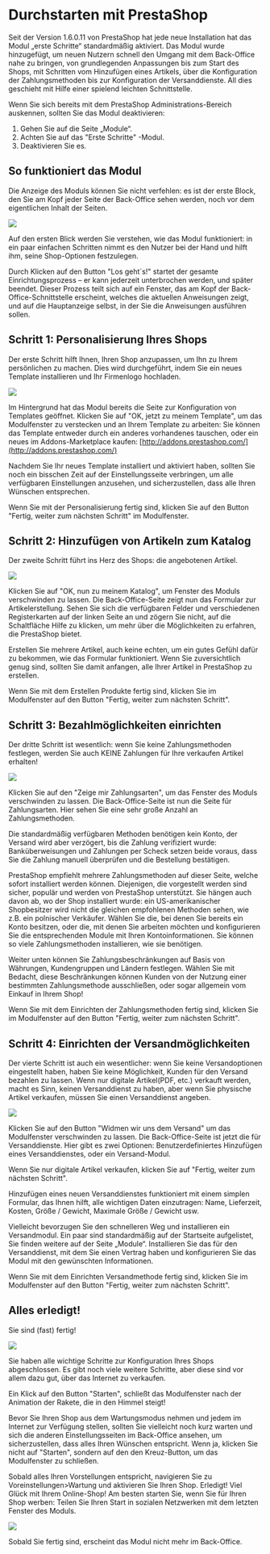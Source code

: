 # Durchstarten mit PrestaShop

Seit der Version 1.6.0.11 von PrestaShop hat jede neue Installation hat das Modul „erste Schritte“ standardmäßig aktiviert. Das Modul wurde hinzugefügt, um neuen Nutzern schnell den Umgang mit dem Back-Office nahe zu bringen, von grundlegenden Anpassungen bis zum Start des Shops, mit Schritten vom Hinzufügen eines Artikels, über die Konfiguration der Zahlungsmethoden bis zur Konfiguration der Versanddienste. All dies geschieht mit Hilfe einer spielend leichten Schnittstelle.

Wenn Sie sich bereits mit dem PrestaShop Administrations-Bereich auskennen, sollten Sie das Modul deaktivieren:

1. Gehen Sie auf die Seite „Module“.
2. Achten Sie auf das "Erste Schritte" -Modul.
3. Deaktivieren Sie es.

## So funktioniert das Modul <a href="#durchstartenmitprestashop-sofunktioniertdasmodul" id="durchstartenmitprestashop-sofunktioniertdasmodul"></a>

Die Anzeige des Moduls können Sie nicht verfehlen: es ist der erste Block, den Sie am Kopf jeder Seite der Back-Office sehen werden, noch vor dem eigentlichen Inhalt der Seiten.

![](<../../.gitbook/assets/30244865 (1).png>)

Auf den ersten Blick werden Sie verstehen, wie das Modul funktioniert: in ein paar einfachen Schritten nimmt es den Nutzer bei der Hand und hilft ihm, seine Shop-Optionen festzulegen.

Durch Klicken auf den Button "Los geht´s!" startet der gesamte Einrichtungsprozess – er kann jederzeit unterbrochen werden, und später beendet. Dieser Prozess teilt sich auf ein Fenster, das am Kopf der Back-Office-Schnittstelle erscheint, welches die aktuellen Anweisungen zeigt, und auf die Hauptanzeige selbst, in der Sie die Anweisungen ausführen sollen.

## Schritt 1: Personalisierung Ihres Shops <a href="#durchstartenmitprestashop-schritt1-personalisierungihresshops" id="durchstartenmitprestashop-schritt1-personalisierungihresshops"></a>

Der erste Schritt hilft Ihnen, Ihren Shop anzupassen, um Ihn zu Ihrem persönlichen zu machen. Dies wird durchgeführt, indem Sie ein neues Template installieren und Ihr Firmenlogo hochladen.

![](<../../.gitbook/assets/30244866 (1).png>)

Im Hintergrund hat das Modul bereits die Seite zur Konfiguration von Templates geöffnet. Klicken Sie auf "OK, jetzt zu meinem Template", um das Modulfenster zu verstecken und an Ihrem Template zu arbeiten: Sie können das Template entweder durch ein anderes vorhandenes tauschen, oder ein neues im Addons-Marketplace kaufen: [http://addons.prestashop.com/](http://addons.prestashop.com/)

Nachdem Sie Ihr neues Template installiert und aktiviert haben, sollten Sie noch ein bisschen Zeit auf der Einstellungsseite verbringen, um alle verfügbaren Einstellungen anzusehen, und sicherzustellen, dass alle Ihren Wünschen entsprechen.

Wenn Sie mit der Personalisierung fertig sind, klicken Sie auf den Button "Fertig, weiter zum nächsten Schritt" im Modulfenster.

## Schritt 2: Hinzufügen von Artikeln zum Katalog <a href="#durchstartenmitprestashop-schritt2-hinzufuegenvonartikelnzumkatalog" id="durchstartenmitprestashop-schritt2-hinzufuegenvonartikelnzumkatalog"></a>

Der zweite Schritt führt ins Herz des Shops: die angebotenen Artikel.

![](<../../.gitbook/assets/30244867 (1).png>)

Klicken Sie auf "OK, nun zu meinem Katalog", um Fenster des Moduls verschwinden zu lassen. Die Back-Office-Seite zeigt nun das Formular zur Artikelerstellung. Sehen Sie sich die verfügbaren Felder und verschiedenen Registerkarten auf der linken Seite an und zögern Sie nicht, auf die Schaltfläche Hilfe zu klicken, um mehr über die Möglichkeiten zu erfahren, die PrestaShop bietet.

Erstellen Sie mehrere Artikel, auch keine echten, um ein gutes Gefühl dafür zu bekommen, wie das Formular funktioniert. Wenn Sie zuversichtlich genug sind, sollten Sie damit anfangen, alle Ihrer Artikel in PrestaShop zu erstellen.

Wenn Sie mit dem Erstellen Produkte fertig sind, klicken Sie im Modulfenster auf den Button "Fertig, weiter zum nächsten Schritt".

## Schritt 3: Bezahlmöglichkeiten einrichten <a href="#durchstartenmitprestashop-schritt3-bezahlmoeglichkeiteneinrichten" id="durchstartenmitprestashop-schritt3-bezahlmoeglichkeiteneinrichten"></a>

Der dritte Schritt ist wesentlich: wenn Sie keine Zahlungsmethoden festlegen, werden Sie auch KEINE Zahlungen für Ihre verkaufen Artikel erhalten!

![](<../../.gitbook/assets/30244868 (1).png>)

Klicken Sie auf den "Zeige mir Zahlungsarten", um das Fenster des Moduls verschwinden zu lassen. Die Back-Office-Seite ist nun die Seite für Zahlungsarten. Hier sehen Sie eine sehr große Anzahl an Zahlungsmethoden.

Die standardmäßig verfügbaren Methoden benötigen kein Konto, der Versand wird aber verzögert, bis die Zahlung verifiziert wurde: Banküberweisungen und Zahlungen per Scheck setzen beide voraus, dass Sie die Zahlung manuell überprüfen und die Bestellung bestätigen.

PrestaShop empfiehlt mehrere Zahlungsmethoden auf dieser Seite, welche sofort installiert werden können. Diejenigen, die vorgestellt werden sind sicher, populär und werden von PrestaShop unterstützt. Sie hängen auch davon ab, wo der Shop installiert wurde: ein US-amerikanischer Shopbesitzer wird nicht die gleichen empfohlenen Methoden sehen, wie z.B. ein polnischer Verkäufer. Wählen Sie die, bei denen Sie bereits ein Konto besitzen, oder die, mit denen Sie arbeiten möchten und konfigurieren Sie die entsprechenden Module mit Ihren Kontoinformationen. Sie können so viele Zahlungsmethoden installieren, wie sie benötigen.

Weiter unten können Sie Zahlungsbeschränkungen auf Basis von Währungen, Kundengruppen und Ländern festlegen. Wählen Sie mit Bedacht, diese Beschränkungen können Kunden von der Nutzung einer bestimmten Zahlungsmethode ausschließen, oder sogar allgemein vom Einkauf in Ihrem Shop!

Wenn Sie mit dem Einrichten der Zahlungsmethoden fertig sind, klicken Sie im Modulfenster auf  den Button "Fertig, weiter zum nächsten Schritt".

## Schritt 4: Einrichten der Versandmöglichkeiten <a href="#durchstartenmitprestashop-schritt4-einrichtenderversandmoeglichkeiten" id="durchstartenmitprestashop-schritt4-einrichtenderversandmoeglichkeiten"></a>

Der vierte Schritt ist auch ein wesentlicher: wenn Sie keine Versandoptionen eingestellt haben, haben Sie keine Möglichkeit, Kunden für den Versand bezahlen zu lassen. Wenn nur digitale Artikel(PDF, etc.) verkauft werden, macht es Sinn, keinen Versanddienst zu haben, aber wenn Sie physische Artikel verkaufen, müssen Sie einen Versanddienst angeben.

![](<../../.gitbook/assets/30244869 (1).png>)

Klicken Sie auf den Button "Widmen wir uns dem Versand" um das Modulfenster verschwinden zu lassen. Die Back-Office-Seite ist jetzt die für Versanddienste. Hier gibt es zwei Optionen: Benutzerdefiniertes Hinzufügen eines Versanddienstes, oder ein Versand-Modul.

Wenn Sie nur digitale Artikel verkaufen, klicken Sie auf "Fertig, weiter zum nächsten Schritt".

Hinzufügen eines neuen Versanddienstes funktioniert mit einem simplen Formular, das Ihnen hilft, alle wichtigen Daten einzutragen: Name, Lieferzeit, Kosten, Größe / Gewicht, Maximale Größe / Gewicht usw.

Vielleicht bevorzugen Sie den schnelleren Weg und installieren ein Versandmodul. Ein paar sind standardmäßig auf der Startseite aufgelistet, Sie finden weitere auf der Seite „Module“. Installieren Sie das für den Versanddienst, mit dem Sie einen Vertrag haben und konfigurieren Sie das Modul mit den gewünschten Informationen.

Wenn Sie mit dem Einrichten Versandmethode fertig sind, klicken Sie im Modulfenster auf den Button "Fertig, weiter zum nächsten Schritt".

## Alles erledigt! <a href="#durchstartenmitprestashop-alleserledigt" id="durchstartenmitprestashop-alleserledigt"></a>

Sie sind (fast) fertig!

![](<../../.gitbook/assets/30244870 (1).png>)

Sie haben alle wichtige Schritte zur Konfiguration Ihres Shops abgeschlossen. Es gibt noch viele weitere Schritte, aber diese sind vor allem dazu gut, über das Internet zu verkaufen.

Ein Klick auf den Button "Starten", schließt das Modulfenster nach der Animation der Rakete, die in den Himmel steigt!

Bevor Sie Ihren Shop aus dem Wartungsmodus nehmen und jedem im Internet zur Verfügung stellen, sollten Sie vielleicht noch kurz warten und sich die anderen Einstellungsseiten im Back-Office ansehen, um sicherzustellen, dass alles Ihren Wünschen entspricht. Wenn ja, klicken Sie nicht auf "Starten", sondern auf den den Kreuz-Button, um das Modulfenster zu schließen.

Sobald alles Ihren Vorstellungen entspricht, navigieren Sie zu Voreinstellungen>Wartung und aktivieren Sie Ihren Shop. Erledigt! Viel Glück mit Ihrem Online-Shop! Am besten starten Sie, wenn Sie für Ihren Shop werben: Teilen Sie Ihren Start in sozialen Netzwerken mit dem letzten Fenster des Moduls.

![](<../../.gitbook/assets/30244871 (1).png>)

Sobald Sie fertig sind, erscheint das Modul nicht mehr im Back-Office.
